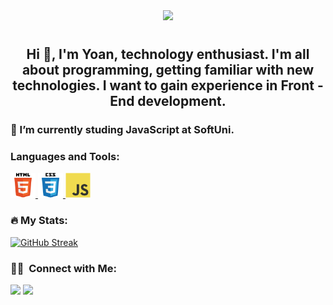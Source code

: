 <div id="header" align="center">
  <img src="https://media.giphy.com/media/YPJ5gi3MZzSjhtQTIk/giphy.gif" width="150"/>
</div>

<h1 align="center"></h1>
<h2 align="center">Hi 👋, I'm Yoan, technology enthusiast. I'm all about programming, getting familiar with new technologies. I want to gain experience in Front - End development.
 </h>




<h3  align="left">
  🌱 I’m currently studing JavaScript at SoftUni.
</h>


<h3 align="left">Languages and Tools:</h3>

<p align="left">  
<a href="https://www.w3.org/html/" target="_blank" rel="noreferrer"> 
<img src="https://raw.githubusercontent.com/devicons/devicon/master/icons/html5/html5-original-wordmark.svg" alt="html5" width="40" height="40"/> </a> 
<a href="https://www.w3schools.com/css/" target="_blank" rel="noreferrer"> 
<img src="https://raw.githubusercontent.com/devicons/devicon/master/icons/css3/css3-original-wordmark.svg" alt="css3" width="40" height="40"/> </a>
<a href="https://developer.mozilla.org/en-US/docs/Web/JavaScript" target="_blank" rel="noreferrer"> 
<img src="https://raw.githubusercontent.com/devicons/devicon/master/icons/javascript/javascript-original.svg" alt="javascript" width="40" height="40"/> </a><!--- and soon <a href="https://reactjs.org/" target="_blank" rel="noreferrer"> <img src="https://upload.wikimedia.org/wikipedia/commons/a/a7/React-icon.svg" alt="React Logo" width="40" height="40" title="React JS"/> </a>  </p>&nbsp; --->

 <h3 align="left">🔥 My Stats:</h3>
 
[![GitHub Streak](https://github-readme-streak-stats.herokuapp.com/?user=angel0w&theme=tokyonight)](https://git.io/streak-stats)

 
 
 
 
 ### 🤝🏻  &nbsp;Connect with Me:

<a href="https://www.linkedin.com/in/yoan-angelov-047430226/"><img src="https://img.shields.io/badge/-Yoan%20Angelov-0A66C2?style=flat&logo=linkedin&logoColor=white"/></a>
<a href="mailto:yoan.angelov94@gmail.com"><img src="https://img.shields.io/badge/-yoan.angelov94@gmail.com-EA4335?style=flat&logo=gmail&logoColor=white"/></a>



